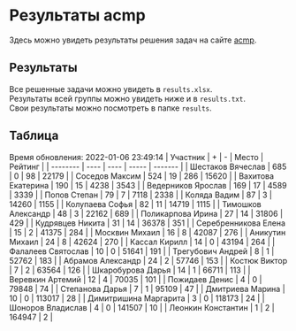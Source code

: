 # Результаты acmp
Здесь можно увидеть результаты решения задач на сайте [acmp](https://acmp.ru). 

## Результаты
Все решенные задачи можно увидеть в `results.xlsx`.  
Результаты всей группы можно увидеть ниже и в `results.txt`.  
Свои результаты можно посмотреть в папке `results`.

## Таблица
Время обновления: 2022-01-06 23:49:14
| Участник | +    | -    | Место | Рейтинг |
| -------- | ---- | ---- | ----- | ------- |
| Шестаков Вячеслав | 685 | 0 | 98 | 22179 |
| Соседов Максим | 524 | 19 | 286 | 15620 |
| Вахитова Екатерина | 190 | 15 | 4238 | 3543 |
| Ведерников Ярослав | 169 | 17 | 4589 | 3339 |
| Попов Степан | 79 | 7 | 7118 | 2338 |
| Коляда Вадим | 87 | 3 | 14260 | 1155 |
| Колупаева Софья | 82 | 11 | 14719 | 1115 |
| Тимошков Александр | 48 | 3 | 22162 | 689 |
| Поликарпова Ирина | 27 | 14 | 31806 | 429 |
| Кудрявцев Никита | 31 | 14 | 36378 | 351 |
| Серебренникова Елена | 15 | 2 | 41375 | 284 |
| Москвин Михаил | 16 | 8 | 42087 | 276 |
| Аникутин Михаил | 24 | 8 | 42624 | 270 |
| Кассал Кирилл | 14 | 0 | 43194 | 264 |
| Фалалеев Святослав | 10 | 0 | 51641 | 191 |
| Трегубович Андрей | 8 | 1 | 52762 | 183 |
| Абрамов Александр | 24 | 2 | 57746 | 153 |
| Костюк Виктор | 7 | 2 | 63564 | 126 |
| Шкаробурова Дарья | 14 | 1 | 66711 | 113 |
| Веревкин Артемий | 12 | 4 | 70035 | 101 |
| Пожидаев Денис | 4 | 0 | 79848 | 74 |
| Степанова Дарья | 7 | 1 | 95109 | 47 |
| Дмитриева Марина | 10 | 0 | 113017 | 28 |
| Димитришина Маргарита | 3 | 0 | 118173 | 24 |
| Шоноров Владислав | 4 | 0 | 141507 | 10 |
| Леонкин Константин | 1 | 2 | 164947 | 2 |

